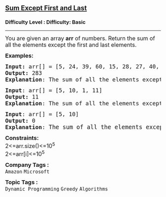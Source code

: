 <h2><a href="https://www.geeksforgeeks.org/problems/max-length-chain/1?page=2&sortBy=submissions">Sum Except First and Last</a></h2><h3>Difficulty Level : Difficulty: Basic</h3><hr><div class="problems_problem_content__Xm_eO"><p><span style="font-size: 18px;">You are given an array <strong>arr</strong> of numbers. Return the sum of all the elements except the first and last elements.</span></p>
<p><span style="font-size: 18px;"><strong>Examples:</strong></span></p>
<pre><span style="font-size: 18px;"><strong>Input: </strong>arr[] = [5, 24, 39, 60, 15, 28, 27, 40, 50, 90]
<strong>Output:</strong> 283
<strong>Explanation</strong>: The sum of all the elements except the first and last element is 283.
</span></pre>
<pre><span style="font-size: 18px;"><strong>Input</strong>: arr[] = [5, 10, 1, 11]
<strong>Output:</strong> 11
<strong>Explanation</strong>: The sum of all the elements except the first and last element is 11.
</span></pre>
<pre><span style="font-size: 18px;"><strong>Input</strong>: arr[] = [5, 10]
<strong>Output:</strong> 0
<strong>Explanation</strong>: </span><span style="font-size: 14pt;">The sum of all the elements except the first and last element is 0.</span></pre>
<p><span style="font-size: 18px;"><strong>Constraints:</strong><br>2&lt;=arr.size()&lt;=10<sup>5<br></sup>2&lt;=arr[i]&lt;=10<sup>5</sup><sup><br></sup></span></p></div><p><span style=font-size:18px><strong>Company Tags : </strong><br><code>Amazon</code>&nbsp;<code>Microsoft</code>&nbsp;<br><p><span style=font-size:18px><strong>Topic Tags : </strong><br><code>Dynamic Programming</code>&nbsp;<code>Greedy</code>&nbsp;<code>Algorithms</code>&nbsp;